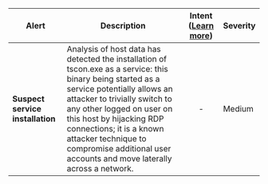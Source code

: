 |Alert|Description|Intent ([Learn more](#intentions))|Severity|
|----|----|:----:|--|
|**Suspect service installation**|Analysis of host data has detected the installation of tscon.exe as a service: this binary being started as a service potentially allows an attacker to trivially switch to any other logged on user on this host by hijacking RDP connections; it is a known attacker technique to compromise additional user accounts and move laterally across a network.|-|Medium|

